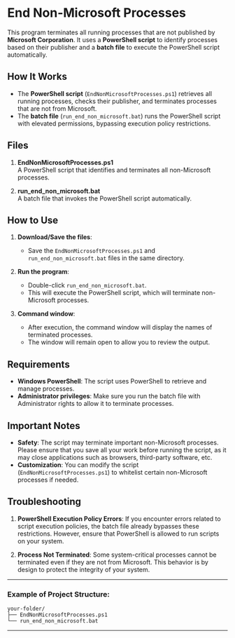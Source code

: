 # End Non-Microsoft Processes

This program terminates all running processes that are not published by **Microsoft Corporation**. It uses a **PowerShell script** to identify processes based on their publisher and a **batch file** to execute the PowerShell script automatically.

## How It Works
- The **PowerShell script** (`EndNonMicrosoftProcesses.ps1`) retrieves all running processes, checks their publisher, and terminates processes that are not from Microsoft.
- The **batch file** (`run_end_non_microsoft.bat`) runs the PowerShell script with elevated permissions, bypassing execution policy restrictions.

## Files

1. **EndNonMicrosoftProcesses.ps1**  
   A PowerShell script that identifies and terminates all non-Microsoft processes.
   
2. **run_end_non_microsoft.bat**  
   A batch file that invokes the PowerShell script automatically.

## How to Use

1. **Download/Save the files**:
   - Save the `EndNonMicrosoftProcesses.ps1` and `run_end_non_microsoft.bat` files in the same directory.
   
2. **Run the program**:
   - Double-click `run_end_non_microsoft.bat`. 
   - This will execute the PowerShell script, which will terminate non-Microsoft processes.
   
3. **Command window**:
   - After execution, the command window will display the names of terminated processes.
   - The window will remain open to allow you to review the output.

## Requirements

- **Windows PowerShell**: The script uses PowerShell to retrieve and manage processes.
- **Administrator privileges**: Make sure you run the batch file with Administrator rights to allow it to terminate processes.

## Important Notes

- **Safety**: The script may terminate important non-Microsoft processes. Please ensure that you save all your work before running the script, as it may close applications such as browsers, third-party software, etc.
- **Customization**: You can modify the script (`EndNonMicrosoftProcesses.ps1`) to whitelist certain non-Microsoft processes if needed.

## Troubleshooting

1. **PowerShell Execution Policy Errors**:
   If you encounter errors related to script execution policies, the batch file already bypasses these restrictions. However, ensure that PowerShell is allowed to run scripts on your system.

2. **Process Not Terminated**:
   Some system-critical processes cannot be terminated even if they are not from Microsoft. This behavior is by design to protect the integrity of your system.

---

### Example of Project Structure:
```
your-folder/
├── EndNonMicrosoftProcesses.ps1
└── run_end_non_microsoft.bat
```

---

